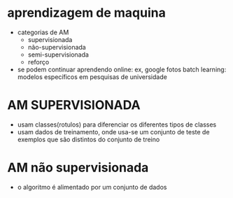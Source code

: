 # aprendizagem de maquina
- categorias de AM
    - supervisionada
    - não-supervisionada
    - semi-supervisionada
    - reforço
- se podem continuar aprendendo
    online: ex, google fotos
    batch learning: modelos específicos em pesquisas de universidade


# AM SUPERVISIONADA
- usam classes(rotulos) para diferenciar os diferentes tipos de classes 
- usam dados de treinamento, onde usa-se um conjunto de teste de exemplos que são distintos do conjunto de treino

# AM não supervisionada
- o algoritmo é alimentado por um conjunto de dados